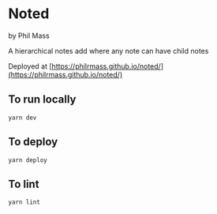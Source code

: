 # Noted
by Phil Mass

A hierarchical notes add where any note can have child notes

Deployed at [https://philrmass.github.io/noted/](https://philrmass.github.io/noted/)

## To run locally
```
yarn dev
```

## To deploy
```
yarn deploy
```

## To lint
```
yarn lint
```
